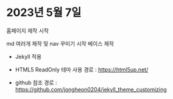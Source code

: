 # 2023년 5월 7일

홈페이지 제작 시작

md 여러개 제작 및 nav 꾸미기 시작
베이스 제작

- Jekyll 적용

- HTML5 ReadOnly 테마 사용
경로 : https://html5up.net/

- github 참조
경로 : https://github.com/jongheon0204/jekyll_theme_customizing